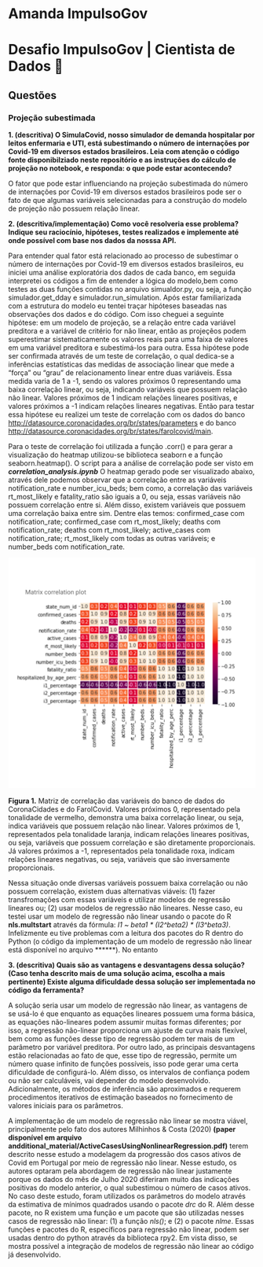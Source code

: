 # Amanda ImpulsoGov

# Desafio ImpulsoGov | Cientista de Dados 🧪

## Questões

### Projeção subestimada

**1. (descritiva) O SimulaCovid, nosso simulador de demanda hospitalar por leitos enfermaria e UTI, está subestimando o número de internações por Covid-19 em diversos estados brasileiros. Leia com atenção o código fonte disponibilziado neste repositório e as instruções do cálculo de projeção no notebook, e responda: o que pode estar acontecendo?**

O fator que pode estar influenciando na projeção subestimada do número de internações por Covid-19 em diversos estados brasileiros pode ser o fato de que algumas variáveis selecionadas para a construção do modelo de projeção não possuem relação linear.

**2. (descritiva/implementação) Como você resolveria esse problema? Indique seu raciocínio, hipóteses, testes realizados e implemente até onde possível com base nos dados da nosssa API.**


Para entender qual fator está relacionado ao processo de subestimar o número de internações por Covid-19 em diversos estados brasileiros, eu iniciei uma análise exploratória dos dados de cada banco, em seguida interpretei os códigos a fim de entender a lógica do modelo,bem como testes as duas funções contidas no arquivo simualdor.py, ou seja, a função simulador.get_dday e simulador.run_simulation. Após estar familiarizada com a estrutura do modelo eu tentei traçar hipóteses baseadas nas observações dos dados e do código. Com isso cheguei a  seguinte hipótese: em um modelo de projeção, se a relação entre cada variável preditora e a variável de critério for não linear, então as projeçẽos podem superestimar sistematicamente os valores reais para uma faixa de valores em uma variável preditora e subestimá-los para outra. Essa hipótese pode ser confirmada através de um teste de correlação, o qual dedica-se a inferências estatísticas das medidas de associação linear que mede a “força” ou “grau” de relacionamento linear entre duas variáveis. Essa medida varia de 1 a -1, sendo os valores próximos 0 representando uma baixa correlação linear, ou seja, indicando variáveis que possuem relação não linear. Valores próximos de 1 indicam relações lineares positivas, e valores próximos a -1 indicam relações lineares negativas. Então para testar essa hipótese eu realizei um teste de correlação com os dados do banco http://datasource.coronacidades.org/br/states/parameters e do banco http://datasource.coronacidades.org/br/states/farolcovid/main. 

Para o teste de correlação foi utilizada a função .corr() e para gerar a visualização do heatmap utilizou-se biblioteca seaborn e a função seaborn.heatmap(). O script para a análise de correlação pode ser visto em ***correlation_analysis.ipynb*** O heatmap gerado pode ser visualizado abaixo, através dele podemos observar que a correlação entre as variáveis notification_rate e number_icu_beds; bem como, a correlação das variáveis rt_most_likely e fatality_ratio são iguais a 0, ou seja, essas variáveis não possuem correlação entre si. Além disso, existem variáveis que possuem uma correlação baixa entre sim. Dentre elas temos: confirmed_case com notification_rate; confirmed_case com rt_most_likely; deaths com notification_rate; deaths com rt_most_likely; active_cases com notification_rate; rt_most_likely com todas as outras variáveis; e number_beds com notification_rate. 

![](figures/figure1.png)

**Figura 1.** Matriz de correlação das variáveis do banco de dados do CoronaCidades e do FarolCovid. Valores próximos 0, representado pela tonalidade de vermelho, demonstra uma baixa correlação linear, ou seja, indica variáveis que possuem relação não linear. Valores próximos de 1, representados pela tonalidade laranja, indicam relações lineares positivas, ou seja, variáveis que possuem correlação e são diretamente proporcionais. Já valores próximos a -1, representados pela tonalidade roxa, indicam relações lineares negativas, ou seja, variáveis que são inversamente proporcionais.

Nessa situação onde diversas variáveis possuem baixa correlação ou não possuem correlação, existem duas alternativas viáveis: (1) fazer transfromações com essas variáveis e utilizar modelos de regressão lineares ou; (2) usar modelos de regressão não lineares. Nesse caso, eu testei usar um modelo de regressão não linear usando o pacote do R **nls.multstart** através da fórmula: *I1 ~ beta1 * (I2^beta2) * (I3^beta3)*. Infelizmente eu tive problemas com a leitura dos pacotes do R dentro do Python (o código da implementação de um modelo de regressão não linear está disponível no arquivo ******). No entanto 

**3. (descritiva) Quais são as vantagens e desvantagens dessa solução? (Caso tenha descrito mais de uma solução acima, escolha a mais pertinente) Existe alguma dificuldade dessa solução ser implementada no código da ferramenta?**

A solução seria usar um modelo de regressão não linear, as vantagens de se usá-lo é que enquanto as equações lineares possuem uma forma básica, as equações não-lineares podem assumir muitas formas diferentes; por isso, a regressão não-linear proporciona um ajuste de curva mais flexível, bem como as funções desse tipo de regressão podem ter mais de um parâmetro por variável preditora. Por outro lado, as principais desvantagens estão relacionadas ao fato de que, esse tipo de regressão, permite um número quase infinito de funções possíveis, isso pode gerar uma certa dificuldade de configurá-lo. Além disso, os intervalos de confiança podem ou não ser calculáveis, vai depender do modelo desenvolvido. Adicionalmente, os métodos de inferência são aproximados e requerem procedimentos iterativos de estimação baseados no fornecimento de valores iniciais para os parâmetros. 

A implementação de um modelo de regressão não linear se mostra viável, principalmente pelo fato dos autores Milhinhos & Costa (2020) **(paper disponível em arquivo andditional_material/ActiveCasesUsingNonlinearRegression.pdf)** terem descrito nesse estudo a modelagem da progressão dos casos ativos de Covid em Portugal por meio de regressão não linear. Nesse estudo, os autores optaram pela abordagem de regressão não linear justamente porque os dados do mês de Julho 2020 diferiram muito das indicações positivas do modelo anterior, o qual subestimou o número de casos ativos. No caso deste estudo, foram utilizados os parâmetros do modelo através da estimativa de mínimos quadrados usando o pacote *drc* do R. Além desse pacote, no R existem uma função e um pacote que são utilizadas nesses casos de regressão não linear: (1) a função *nls()*; e (2) o pacote *nlme*. Essas funções e pacotes do R, específicos para regressão não linear, podem ser usadas dentro do python através da biblioteca rpy2. Em vista disso, se mostra possível a integração de modelos de regressão não linear ao código já desenvolvido.
